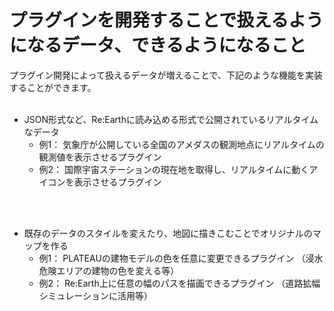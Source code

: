 # プラグインを開発することで扱えるようになるデータ、できるようになること

プラグイン開発によって扱えるデータが増えることで、下記のような機能を実装することができます。
<br>
<br>

- JSON形式など、Re:Earthに読み込める形式で公開されているリアルタイムなデータ
    - 例1：
    気象庁が公開している全国のアメダスの観測地点にリアルタイムの観測値を表示させるプラグイン
    - 例2：
    国際宇宙ステーションの現在地を取得し、リアルタイムに動くアイコンを表示させるプラグイン
 <br>
 <br>
 
- 既存のデータのスタイルを変えたり、地図に描きこむことでオリジナルのマップを作る
    - 例1：
    PLATEAUの建物モデルの色を任意に変更できるプラグイン
    （浸水危険エリアの建物の色を変える等）
    - 例2：
    Re:Earth上に任意の幅のパスを描画できるプラグイン
    （道路拡幅シミュレーションに活用等）
    
